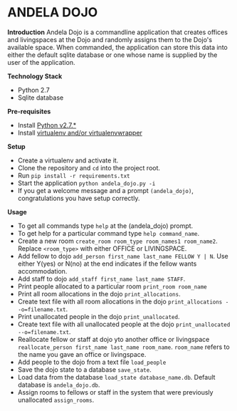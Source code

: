 ANDELA DOJO
===========

**Introduction**
Andela Dojo is a commandline application that creates offices and livingspaces at the Dojo and randomly assigns them to the 
Dojo's available space. When commanded, the application can store this data into either the default sqlite database or 
one whose name is supplied by the user of the application.

**Technology Stack**
* Python 2.7
* Sqlite database

**Pre-requisites**
* Install [Python v2.7.*](https://www.python.org/downloads/)
* Install [virtualenv and/or virtualenvwrapper](http://docs.python-guide.org/en/latest/dev/virtualenvs/)

**Setup**
* Create a virtualenv and activate it.
* Clone the repository and `cd` into the project root.
* Run `pip install -r requirements.txt`
* Start the application `python andela_dojo.py -i`
* If you get a welcome message and a prompt ```(andela_dojo)```, congratulations you have setup correctly.

**Usage**
* To get all commands type `help` at the (andela_dojo) prompt. 
* To get help for a particular command type `help command_name`.
* Create a new room `create_room room_type room_names1 room_name2`. Replace `<room_type>` with either OFFICE or LIVINGSPACE.
* Add fellow to dojo `add_person first_name last_name FELLOW Y | N`. Use either Y(yes) or N(no) at the end 
indicates if the fellow wants accommodation.
* Add staff to dojo `add_staff first_name last_name STAFF`.
* Print people allocated to a particular room `print_room room_name`
* Print all room allocations in the dojo `print_allocations`.
* Create text file with all room allocations in the dojo `print_allocations --o=filename.txt`.
* Print unallocated people in the dojo `print_unallocated`.
* Create text file with all unallocated people at the dojo `print_unallocated --o=filename.txt`. 
* Reallocate fellow or staff at dojo yto another office or livingspace `reallocate_person first_name last_name room_name`. `room_name`
refers to the name you gave an office or livingspace.
* Add people to the dojo from a text file `load_people`
* Save the dojo state to a database `save_state`.
* Load data from the database `load_state database_name.db`. Default database is ```andela_dojo.db```.
* Assign rooms to fellows or staff in the system that were previously unallocated `assign_rooms`. 
 


